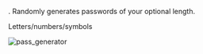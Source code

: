 . Randomly generates passwords of your optional length.



Letters/numbers/symbols

![pass_generator](https://user-images.githubusercontent.com/91009525/177591128-35562810-182c-449c-bffc-14da59678718.png)

